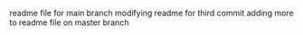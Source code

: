 readme file for main branch
modifying readme for third commit
adding more to readme file on master branch
